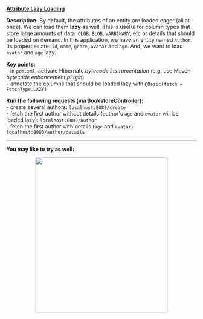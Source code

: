 
**[Attribute Lazy Loading](https://github.com/AnghelLeonard/Hibernate-SpringBoot/tree/master/HibernateSpringBootAttributeLazyFetching)**

**Description:** By default, the attributes of an entity are loaded eager (all at once). We can load them **lazy** as well. This is useful for column types that store large amounts of data: `CLOB`, `BLOB`, `VARBINARY`, etc or details that should be loaded on demand. In this application, we have an entity named `Author`. Its properties are: `id`, `name`, `genre`, `avatar` and `age`. And, we want to load `avatar` and `age` lazy.

**Key points:**\
     - in `pom.xml`, activate Hibernate *bytecode instrumentation* (e.g. use Maven *bytecode enhancement plugin*)\
     - annotate the columns that should be loaded lazy with `@Basic(fetch = FetchType.LAZY)`
     
**Run the following requests (via BookstoreController):**\
     - create several authors: `localhost:8080/create`\
     - fetch the first author without details (author's `age` and `avatar` will be loaded lazy): `localhost:8080/author`\
     - fetch the first author with details (`age` and `avatar`): `localhost:8080/author/details`

-------------------------------

**You may like to try as well:**
<a href="https://leanpub.com/java-persistence-performance-illustrated-guide"><p align="center"><img src="https://github.com/AnghelLeonard/Hibernate-SpringBoot/blob/master/Java%20Persistence%20Performance%20Illustrated%20Guide.jpg" height="410" width="350"/></p></a>
